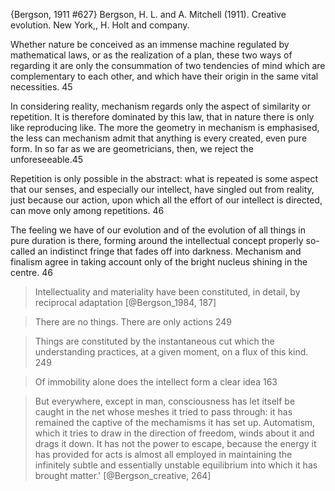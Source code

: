 ﻿{Bergson, 1911 #627}
Bergson, H. L. and A. Mitchell (1911). Creative evolution. New York,, H. Holt and company.

Whether nature be conceived as an immense machine regulated by mathematical laws, or as the realization of a plan, these two ways of regarding it are only the consummation of two tendencies of mind which are complementary to each other, and which have their origin in the same vital necessities. 45

In considering reality, mechanism regards only the aspect of similarity or repetition. It is therefore dominated by this law, that in nature there is only like reproducing like. The more the geometry in mechanism is emphasised, the less can mechanism admit that anything is every created, even pure form. In so far as we are geometricians, then, we reject the unforeseeable.45

Repetition is only possible in the abstract: what is repeated is some aspect that our senses, and especially our intellect, have singled out from reality, just because our action, upon which all the effort of our intellect is directed, can move only among repetitions. 46

The feeling we have of our evolution and of the evolution of all things in pure duration is there, forming around the intellectual concept properly so-called an indistinct fringe that fades off into darkness. Mechanism and finalism agree in taking account only of the bright nucleus shining in the centre. 46

> Intellectuality and materiality have been constituted, in detail, by reciprocal adaptation [@Bergson_1984, 187]

>There are no things. There are only actions 249

> Things are constituted by the instantaneous cut which the understanding practices, at a given moment, on a flux of this kind. 249

>Of immobility alone does the intellect form a clear idea 163

> But everywhere, except in man, consciousness has let itself be caught in the net whose meshes it tried to pass through: it has remained the captive of the mechamisms it has set up. Automatism, which it tries to draw in the direction of freedom, winds about it and drags it down. It has not the power to escape, because the energy it has provided for acts is almost all employed in maintaining the infinitely subtle and essentially unstable equilibrium into which it has brought matter.' [@Bergson_creative, 264]  
